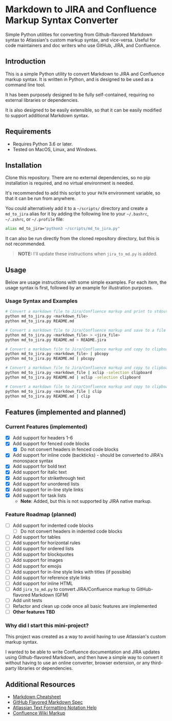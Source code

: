 # Markdown to JIRA and Confluence Markup Syntax Converter

Simple Python utilities for converting from Github-flavored Markdown syntax to Atlassian's custom markup syntax, and vice-versa. Useful for code maintainers and doc writers who use GitHub, JIRA, and Confluence.

## Introduction

This is a simple Python utility to convert Markdown to JIRA and Confluence
markup syntax. It is written in Python, and is designed to be used as a command line tool.

It has been purposely designed to be fully self-contained, requiring no external libraries or dependencies.

It is also designed to be easily extensible, so that it can be easily modified to support additional Markdown syntax.

## Requirements

* Requires Python 3.6 or later.
* Tested on MacOS, Linux, and Windows.

## Installation

Clone this repository. There are no external dependencies, so no pip installation is required, and no virtual environment is needed.

It's recommended to add this script to your `PATH` environment variable, so that it can be run from anywhere. 

You could alternatively add it to a `~/scripts/` directory and create a `md_to_jira` alias for it by adding the following line to your `~/.bashrc`, `~/.zshrc`, or `~/.profile` file:

```bash
alias md_to_jira="python3 ~/scripts/md_to_jira.py"
```

It can also be run directly from the cloned repository directory, but this is not recommended.

> **NOTE:** I'll update these instructions when `jira_to_md.py` is added.

## Usage

Below are usage instructions with some simple examples. For each item, the usage syntax is first, followed by an example for illustration purposes.

### Usage Syntax and Examples

```bash
# Convert a markdown file to Jira/Confluence markup and print to stdout
python md_to_jira.py <markdown_file>
python md_to_jira.py README.md
```

```bash
# Convert a markdown file to Jira/Confluence markup and save to a file
python md_to_jira.py <markdown_file> > <jira_file>
python md_to_jira.py README.md > README.jira
```

```bash
# Convert a markdown file to Jira/Confluence markup and copy to clipboard (MacOS)
python md_to_jira.py <markdown_file> | pbcopy
python md_to_jira.py README.md | pbcopy
```

```bash
# Convert a markdown file to Jira/Confluence markup and copy to clipboard (Linux)
python md_to_jira.py <markdown_file | xclip -selection clipboard
python md_to_jira.py README.md | xclip -selection clipboard
```

```bash
# Convert a markdown file to Jira/Confluence markup and copy to clipboard (Windows)
python md_to_jira.py <markdown_file | clip
python md_to_jira.py README.md | clip
```

## Features (implemented and planned)

### Current Features (implemented)
- [x] Add support for headers 1-6
- [x] Add support for fenced code blocks
    - [x] Do not convert headers in fenced code blocks
- [x] Add support for inline code (backticks) - should be converted to JIRA's monospace syntax
- [x] Add support for bold text
- [x] Add support for italic text
- [x] Add support for strikethrough text
- [x] Add support for unordered lists
- [x] Add support for in-line style links
- [x] Add support for task lists
    * **Note**: Added, but this is not supported by JIRA native markup.

### Feature Roadmap (planned)
- [ ] Add support for indented code blocks
    - [ ] Do not convert headers in indented code blocks
- [ ] Add support for tables
- [ ] Add support for horizontal rules
- [ ] Add support for ordered lists
- [ ] Add support for blockquotes
- [ ] Add support for images
- [ ] Add support for emojis
- [ ] Add support for in-line style links with titles (if possible)
- [ ] Add support for reference style links
- [ ] Add support for inline HTML
- [ ] Add `jira_to_md.py` to convert JIRA/Confluence markup to GitHub-flavored Markdown (GFM)
- [ ] Add unit tests
- [ ] Refactor and clean up code once all basic features are implemented
- [ ] **Other features TBD**

### Why did I start this mini-project?

This project was created as a way to avoid having to use Atlassian's custom markup syntax.

I wanted to be able to write Confluence documentation and JIRA updates using Github-flavored Markdown, and then have a simple way to convert it without having to use an online converter, browser extension, or any third-party libraries or dependencies.

## Additional Resources
* [Markdown Cheatsheet](https://github.com/adam-p/markdown-here/wiki/Markdown-Cheatsheet)
* [GitHub Flavored Markdown Spec](https://github.github.com/gfm/)
* [Atlassian Text Formatting Notation Help](https://jira.atlassian.com/secure/WikiRendererHelpAction.jspa?section=all)
* [Confluence Wiki Markup](https://confluence.atlassian.com/doc/confluence-wiki-markup-251003035.html)
